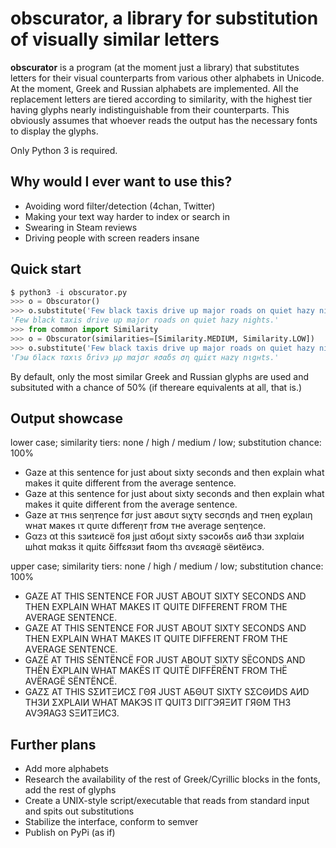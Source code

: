 # obscurator, a library for substitution of visually similar letters
__obscurator__ is a program (at the moment just a library) that substitutes letters for their visual counterparts from various other alphabets in Unicode. At the moment, Greek and Russian alphabets are implemented. All the replacement letters are tiered according to similarity, with the highest tier having glyphs nearly indistinguishable from their counterparts. This obviously assumes that whoever reads the output has the necessary fonts to display the glyphs.

Only Python 3 is required.

## Why would I ever want to use this?
* Avoiding word filter/detection (4chan, Twitter)
* Making your text way harder to index or search in
* Swearing in Steam reviews
* Driving people with screen readers insane

## Quick start
```python
$ python3 -i obscurator.py
>>> o = Obscurator()
>>> o.substitute('Few black taxis drive up major roads on quiet hazy nights.')
'Fеw blасk tахis drive uр major rοаds оn quiet hazу nights.'
>>> from common import Similarity
>>> o = Obscurator(similarities=[Similarity.MEDIUM, Similarity.LOW])
>>> o.substitute('Few black taxis drive up major roads on quiet hazy nights.', chance=0.8)
'Гэω бlacк тαxιs δrivэ μρ mαjσr яσαδs ση qμiετ нazγ nιgнts.'
```

By default, only the most similar Greek and Russian glyphs are used and subsituted with a chance of 50% (if thereare equivalents at all, that is.)

## Output showcase
lower case; similarity tiers: none / high / medium / low; substitution chance: 100%
* Gaze at this sentence for just about sixty seconds and then explain what makes it quite different from the average sentence.
* Gаzе аt this sеntеnϲе fоr just аbοut siхtу sеϲοnds аnd thеn ехрlаin whаt mаkеs it quitе diffеrеnt frоm thе аvеrаgе sеntеnϲе.
* Gaze aτ тнιs seηтeηce fσr jυsτ aвσυτ sιχτγ secσηds aηd тнeη eχρlaιη wнaτ мaкes ιτ qυιτe dιffereηт frσм тнe average seητeηce.
* Gαzз αt this sзиtεиcё foя jμst αбoμt sixty sэcoиδs αиδ thзи зxplαiи шhαt mαkзs it qμitε δiffεязиt fяom thз αvεяαgё sёиtёиcэ.

upper case; similarity tiers: none / high / medium / low; substitution chance: 100%
* GAZE AT THIS SENTENCE FOR JUST ABOUT SIXTY SECONDS AND THEN EXPLAIN WHAT MAKES IT QUITE DIFFERENT FROM THE AVERAGE SENTENCE.
* GΑΖΕ АТ ΤНΙS SЕΝΤЕΝϹΕ FОR JUSΤ АВОUΤ SΙΧΤΥ SΕϹΟΝDS ΑΝD ТΗЕΝ ЕΧРLАΙΝ WНΑТ МΑΚЕS ΙΤ QUΙΤЕ DΙFFΕRΕΝТ FRΟΜ ΤНЕ ΑVΕRΑGΕ SΕΝΤЕΝϹЕ.
* GAZЁ AT THIS SЁNTЁNCЁ FOR JUST ABOUT SIXTУ SЁCONDS AND THЁN ЁXPLAIN WHAT MAKЁS IT QUITЁ DIFFЁRЁNT FROM THЁ AVЁRAGЁ SЁNTЁNCЁ.
* GAZΣ AT THIS SΣИTΞИCΣ ΓΘЯ JUST AБΘUT SIXTY SΣCΘИDS AИD THЗИ ΣXPLAIИ WHAT MAKЭS IT QUITЗ DIГГЭЯΞИT ГЯΘM THЗ AVЭЯAGЗ SΞИTΞИCЗ.

## Further plans
* Add more alphabets
* Research the availability of the rest of Greek/Cyrillic blocks in the fonts, add the rest of glyphs
* Create a UNIX-style script/executable that reads from standard input and spits out substitutions
* Stabilize the interface, conform to semver
* Publish on PyPi (as if)
